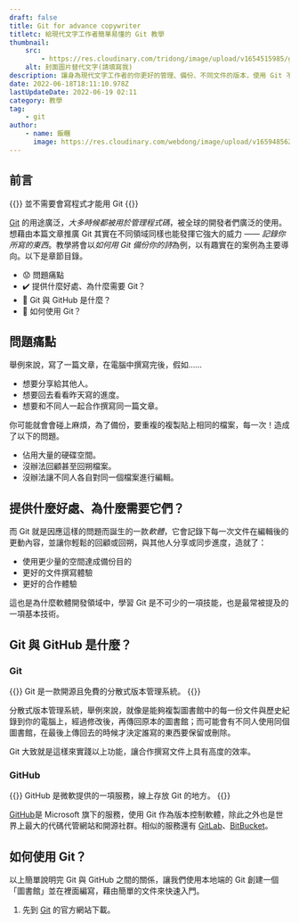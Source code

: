 ```yaml
---
draft: false
title: Git for advance copywriter
titletc: 給現代文字工作者簡單易懂的 Git 教學
thumbnail:
    src:
        - https://res.cloudinary.com/tridong/image/upload/v1654515985/global/%E4%B8%89%E8%A7%92%E6%9D%B1%E6%9D%B1-%E5%93%81%E7%89%8C%E5%B1%95%E7%A4%BA%E5%B0%81%E9%9D%A2.png
    alt: 封面圖片替代文字(請填寫我)
description: 讓身為現代文字工作者的你更好的管理、備份、不同文件的版本，使用 Git 不需要這麼複雜。
date: 2022-06-18T18:11:10.978Z
lastUpdateDate: 2022-06-19 02:11
category: 教學
tag:
    - git
author:
    - name: 飯糰
      image: https://res.cloudinary.com/webdong/image/upload/v1659485626/global/riceball.png
---
```


## 前言

{{<hint>}}
並不需要會寫程式才能用 Git
{{</hint>}}

[Git](https://git-scm.com/) 的用途廣泛，_大多時候都被用於管理程式碼_，被全球的開發者們廣泛的使用。想藉由本篇文章推廣 Git 其實在不同領域同樣也能發揮它強大的威力 —— _記錄你所寫的東西_。教學將會以*如何用 Git 備份你的詩*為例，以有趣實在的案例為主要導向。以下是章節目錄。

-   😟 問題痛點
-   ✔️ 提供什麼好處、為什麼需要 Git？
-   🤔 Git 與 GitHub 是什麼？
-   🔎 如何使用 Git？

## 問題痛點

舉例來說，寫了一篇文章，在電腦中撰寫完後，假如……

-   想要分享給其他人。
-   想要回去看看昨天寫的進度。
-   想要和不同人一起合作撰寫同一篇文章。

你可能就會會碰上麻煩，為了備份，要重複的複製貼上相同的檔案，每一次！造成了以下的問題。

-   佔用大量的硬碟空間。
-   沒辦法回顧甚至回朔檔案。
-   沒辦法讓不同人各自對同一個檔案進行編輯。

## 提供什麼好處、為什麼需要它們？

而 Git 就是因應這樣的問題而誕生的一款*軟體*，它會記錄下每一次文件在編輯後的更動內容，並讓你輕鬆的回顧或回朔，與其他人分享或同步進度，造就了：

-   使用更少量的空間達成備份目的
-   更好的文件撰寫體驗
-   更好的合作體驗

這也是為什麼軟體開發領域中，學習 Git 是不可少的一項技能，也是最常被提及的一項基本技術。

## Git 與 GitHub 是什麼？

### Git

{{<hint cite="Git" citeSrc="https://git-scm.com/">}}
Git 是一款開源且免費的分散式版本管理系統。
{{</hint>}}

分散式版本管理系統，舉例來說，就像是能夠複製圖書館中的每一份文件與歷史紀錄到你的電腦上，經過修改後，再傳回原本的圖書館；而可能會有不同人使用同個圖書館，在最後上傳回去的時候才決定誰寫的東西要保留或刪除。

Git 大致就是這樣來實踐以上功能，讓合作撰寫文件上具有高度的效率。

### GitHub

{{<hint cite="GitHub Wiki" citeSrc="https://zh.wikipedia.org/zh-tw/GitHub">}}
GitHub 是微軟提供的一項服務，線上存放 Git 的地方。
{{</hint>}}

[GitHub](https://github.com/)是 Microsoft 旗下的服務，使用 Git 作為版本控制軟體，除此之外也是世界上最大的代碼代管網站和開源社群。相似的服務還有 [GitLab](https://about.gitlab.com/)、[BitBucket](https://bitbucket.org/product)。

## 如何使用 Git？

以上簡單說明完 Git 與 GitHub 之間的關係，讓我們使用本地端的 Git 創建一個「圖書館」並在裡面編寫，藉由簡單的文件來快速入門。

1. 先到 [Git](https://git-scm.com/) 的官方網站下載。
